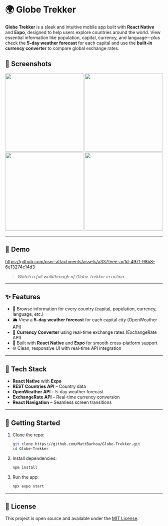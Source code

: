 
# 🌍 Globe Trekker

**Globe Trekker** is a sleek and intuitive mobile app built with **React Native** and **Expo**, designed to help users explore countries around the world. View essential information like population, capital, currency, and language—plus check the **5-day weather forecast** for each capital and use the **built-in currency converter** to compare global exchange rates.

## 📸 Screenshots

<div align="center">
  <img src="https://github.com/user-attachments/assets/7f57a6e8-e381-4826-83fe-11901912a2a3" width="250"  />
  <img src="https://github.com/user-attachments/assets/3aed676f-eef9-447d-8ef9-4d70c4c6565c" width="250" />
  <img src="https://github.com/user-attachments/assets/0264cb45-2cc6-4eee-a2f7-ca5aa562378d" width="250"  />
  <img src="https://github.com/user-attachments/assets/9ab5ea23-74fb-4c04-8df0-2ad3581ea1cd" width="250" />
</div>


---

## 🎥 Demo

https://github.com/user-attachments/assets/a337feee-ac1d-497f-98b8-6e13274c14d3
> *Watch a full walkthrough of Globe Trekker in action.*

---

## ✨ Features

- 📌 Browse information for every country (capital, population, currency, language, etc.)
- 🌦 View a **5-day weather forecast** for each capital city (OpenWeather API)
- 💱 **Currency Converter** using real-time exchange rates (ExchangeRate API)
- 📱 Built with **React Native** and **Expo** for smooth cross-platform support
- 🌐 Clean, responsive UI with real-time API integration

---

## 🔧 Tech Stack

- **React Native** with **Expo**
- **REST Countries API** – Country data
- **OpenWeather API** – 5-day weather forecast
- **ExchangeRate API** – Real-time currency conversion
- **React Navigation** – Seamless screen transitions


---

## 🚀 Getting Started

1. Clone the repo:
   ```bash
   git clone https://github.com/MattBarhou/Globe-Trekker.git
   cd Globe-Trekker
   ```
2. Install dependencies:
   ```bash
   npm install
   ```
3. Run the app:
   ```bash
   npx expo start
   ```

---

## 📎 License

This project is open source and available under the [MIT License](LICENSE).
